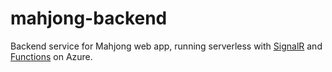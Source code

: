 # mahjong-backend

Backend service for Mahjong web app, running serverless with [SignalR](https://azure.microsoft.com/en-us/services/signalr-service/) and [Functions](https://azure.microsoft.com/en-us/services/functions/) on Azure.